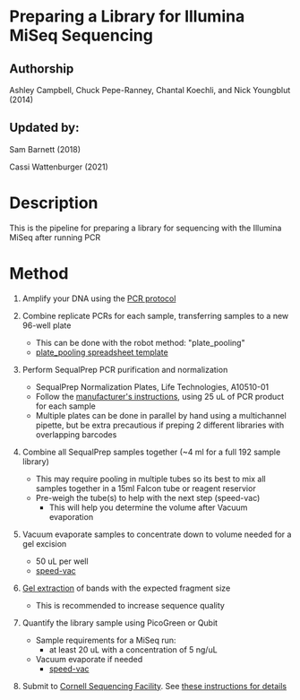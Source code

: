 Preparing a Library for Illumina MiSeq Sequencing
=================================

## Authorship

Ashley Campbell, Chuck Pepe-Ranney, Chantal Koechli, and Nick Youngblut (2014)

## Updated by:
Sam Barnett (2018)

Cassi Wattenburger (2021)

# Description
This is the pipeline for preparing a library for sequencing with the Illumina MiSeq after running PCR

# Method

1. Amplify your DNA using the [PCR protocol](../PCR/PCR_with_barcoded_primers.md)

2. Combine replicate PCRs for each sample, transferring samples to a new 96-well plate
	* This can be done with the robot method: "plate_pooling"
	* [plate_pooling spreadsheet template](../robot/template_robot_platepooling.xls)

3. Perform SequalPrep PCR purification and normalization
	* SequalPrep Normalization Plates, Life Technologies, A10510-01
	* Follow the [manufacturer's instructions](https://www.lifetechnologies.com/order/catalog/product/A1051001),
	using 25 uL of PCR product for each sample
	* Multiple plates can be done in parallel by hand using a multichannel pipette, but be extra precautious if 
	preping 2 different libraries with overlapping barcodes

4. Combine all SequalPrep samples together (~4 ml for a full 192 sample library)
	* This may require pooling in multiple tubes so its best to mix all samples together in a 15ml Falcon tube
	or reagent reservior
	* Pre-weigh the tube(s) to help with the next step (speed-vac)
		* This will help you determine the volume after Vacuum evaporation

5. Vacuum evaporate samples to concentrate down to volume needed for a gel excision
	* 50 uL per well
	* [speed-vac](../lab_equipment/speed_vac.md)
	 
6. [Gel extraction]([../gel_electrophoresis/gel_extraction.md](https://github.com/buckleylab/Buckley_lab_protocols/blob/master/gel_electrophoresis/library_gel_extraction.md)) of bands with the expected fragment size 
	* This is recommended to increase sequence quality

7. Quantify the library sample using PicoGreen or Qubit
	* Sample requirements for a MiSeq run:
		* at least 20 uL with a concentration of 5 ng/uL
	* Vacuum evaporate if needed
		* [speed-vac](../lab_equipment/speed_vac.md)

8. Submit to [Cornell Sequencing Facility](https://www.biotech.cornell.edu/facilities-brc). See [these instructions for details](CornellBRC_submit_sequencing.md)

